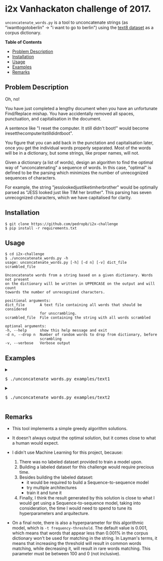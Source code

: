 # i2x Vanhackaton challenge of 2017.

`unconcatenate_words.py` is a tool to unconcatenate strings (as "iwanttogotoberlin" -> "i want to go to berlin") using the [text8 dataset](http://mattmahoney.net/dc/textdata) as a corpus dictionary.


**Table of Contents**
<!-- toc -->

- [Problem Description](#problem-description)
- [Installation](#installation)
- [Usage](#usage)
- [Examples](#examples)
- [Remarks](#remarks)

<!-- tocstop -->

## Problem Description

Oh, no!

You have just completed a lengthy document when you have an unfortunate Find/Replace mishap. You have accidentally removed all spaces, punctuation, and capitalisation in the document.

A sentence like "I reset the computer. It still didn't boot!" would become iresetthecomputeritstilldidntboot".

You figure that you can add back in the punctation and capitalisation later, once you get the individual words properly separated. Most of the words will be in a dictionary, but some strings, like proper names, will not.


Given a dictionary (a list of words), design an algorithm to find the optimal way of "unconcatenating" a sequence of words. In this case, "optimal" is defined to be the parsing which minimizes the number of unrecognized sequences of characters.


For example, the string "jesslookedjustliketimherbrother" would be optimally parsed as "JESS looked just like TIM her brother". This parsing has seven unrecognized characters, which we have capitalised for clarity.


## Installation

```
$ git clone https://github.com/pedropb/i2x-challenge
$ pip install -r requirements.txt
```

## Usage

```
$ cd i2x-challenge
$ ./unconcatenate_words.py -h
usage: unconcatenate_words.py [-h] [-d n] [-v] dict_file scrambled_file

Unconcatenate words from a string based on a given dictionary. Words not present
on the dictionary will be written in UPPERCASE on the output and will count
towards the number of unrecognized characters.

positional arguments:
dict_file       A text file containing all words that should be considered
                for unscrambling.
scrambled_file  File containing the string with all words scrambled

optional arguments:
-h, --help      show this help message and exit
-d n, --drop n  Number of random words to drop from dictionary, before
                scrambling
-v, --verbose   Verbose output
```


## Examples

<details>
<summary><pre>$ ./unconcatenate_words.py examples/text1</pre></summary>
Found and verified text8.zip
Concatenated text: YouhavejustcompletedalengthydocumentwhenyouhaveanunfortunateFindReplacemishapYouhaveaccidentallyremovedallspacespunctuationandcapitalisationinthedocument

Unconcatenated text: you  have  just  completed  a  lengthy  document  when  you  have  an  unfortunate  find  replace  mishap  you  have  accidentally  removed  all  spaces  punctuation  and  capitalisation  in  the  document

Unrecognized characters:  0
</details>

<details>
<summary><pre>$ ./unconcatenate_words.py examples/text2</pre></summary>
Found and verified text8.zip
Concatenated text: YoufigurethatyoucanaddbackinthepunctationandcapitalisationlateronceyougettheindividualwordsproperlyseparatedMostofthewordswillbeinadictionarybutsomestringslikepropernameswillnot

Unconcatenated text: you  figure  that  you  cana  dd  back  int  hep  unc T ation  and  capitalisation  later  once  you  get  the  individual  words  properly  separated  most  oft  he  words  will  bein  a  dictionary  but  some  strings  like  proper  names  wil  lnot
Unrecognized characters:  1
</details>

## Remarks

- This tool implements a simple greedy algorithm solutions.
- It doesn't always output the optimal solution, but it comes close to what a human would expect.
- I didn't use Machine Learning for this project, because:

    1. There was no labeled dataset provided to train a model upon.
    2. Building a labeled dataset for this challenge would require precious time.
    3. Besides building the labeled dataset:
        - it would be required to build a Sequence-to-sequence model
        - try multiple architectures
        - train it and tune it
    4. Finally, I think the result generated by this solution is close to what I would get using a Sequence-to-sequence model, taking into consideration, the time I would need to spend to tune its hyperparameters and arquitecture.
    
- On a final note, there is also a hyperparameter for this algorithmic model, which is `-t frequency-threshold`. The default value is 0.001, which means that words that appear less than 0.001% in the corpus dictionary won't be used for matching in the string. In Layman's terms, it means that increasing the threshold will result in common words matching, while decreasing it, will result in rare words matching. This parameter must be between 100 and 0 (not inclusive).